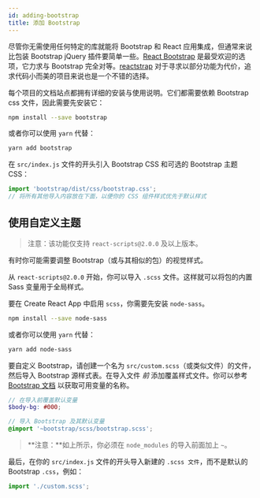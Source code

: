 ```yaml
---
id: adding-bootstrap
title: 添加 Bootstrap
---
```


尽管你无需使用任何特定的库就能将 Bootstrap 和 React 应用集成，但通常来说比包装 Bootstrap jQuery 插件要简单一些。[React Bootstrap](https://react-bootstrap.netlify.com/) 是最受欢迎的选项，它力求与 Bootstrap 完全对等。[reactstrap](https://reactstrap.github.io/) 对于寻求以部分功能为代价，追求代码小而美的项目来说也是一个不错的选择。

每个项目的文档站点都拥有详细的安装与使用说明。它们都需要依赖 Bootstrap css 文件，因此需要先安装它：

```sh
npm install --save bootstrap
```

或者你可以使用 `yarn` 代替：

```sh
yarn add bootstrap
```

在 `src/index.js` 文件的开头引入 Bootstrap CSS 和可选的 Bootstrap 主题 CSS：

```js
import 'bootstrap/dist/css/bootstrap.css';
// 将所有其他导入内容放在下面，以便你的 CSS 组件样式优先于默认样式
```

## 使用自定义主题

> 注意：该功能仅支持 `react-scripts@2.0.0` 及以上版本。

有时你可能需要调整 Bootstrap（或与其相似的包）的视觉样式。

从 `react-scripts@2.0.0` 开始，你可以导入 `.scss` 文件。这样就可以将包的内置 Sass 变量用于全局样式。

要在 Create React App 中启用 `scss`，你需要先安装 `node-sass`。

```sh
npm install --save node-sass
```

或者你可以使用 `yarn` 代替：

```sh
yarn add node-sass
```

要自定义 Bootstrap，请创建一个名为 `src/custom.scss`（或类似文件）的文件，然后导入 Bootstrap 源样式表。在导入文件 _前_ 添加覆盖样式文件。你可以参考[Bootstrap 文档](https://getbootstrap.com/docs/4.1/getting-started/theming/#css-variables) 以获取可用变量的名称。

```scss
// 在导入前覆盖默认变量
$body-bg: #000;

// 导入 Bootstrap 及其默认变量
@import '~bootstrap/scss/bootstrap.scss';
```

> **注意：**如上所示，你必须在 `node_modules` 的导入前面加上 `~`。

最后，在你的 `src/index.js` 文件的开头导入新建的 `.scss 文件`，而不是默认的 Bootstrap `.css`，例如：

```javascript
import './custom.scss';
```
